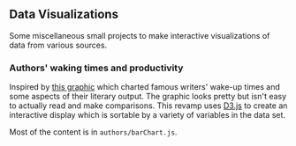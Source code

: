 ## Data Visualizations

Some miscellaneous small projects to make interactive visualizations of data from various sources.

### Authors' waking times and productivity

Inspired by [this graphic](https://www.brainpickings.org/2013/12/16/writers-wakeup-times-literary-productivity-visualization/) which charted famous writers' wake-up times and some aspects of their literary output. The graphic looks pretty but isn't easy to actually read and make comparisons. This revamp uses [D3.js](https://github.com/d3/d3) to create an interactive display which is sortable by a variety of variables in the data set.

Most of the content is in `authors/barChart.js`.